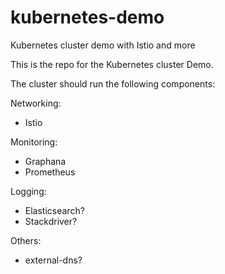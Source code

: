 # kubernetes-demo
Kubernetes cluster demo with Istio and more


This is the repo for the Kubernetes cluster Demo.

The cluster should run the following components:

Networking:
- Istio

Monitoring:
- Graphana
- Prometheus

Logging: 
- Elasticsearch?
- Stackdriver?

Others:
- external-dns?

